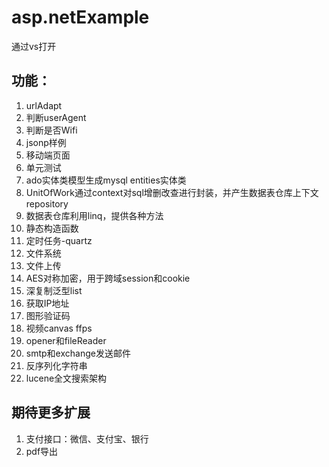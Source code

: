 # asp.netExample
通过vs打开

## 功能：
1. urlAdapt
2. 判断userAgent
3. 判断是否Wifi
4. jsonp样例
5. 移动端页面
6. 单元测试
7. ado实体类模型生成mysql entities实体类
8. UnitOfWork通过context对sql增删改查进行封装，并产生数据表仓库上下文repository
9. 数据表仓库利用linq，提供各种方法
10. 静态构造函数
11. 定时任务-quartz
12. 文件系统
13. 文件上传
14. AES对称加密，用于跨域session和cookie
15. 深复制泛型list
16. 获取IP地址
17. 图形验证码
18. 视频canvas ffps
19. opener和fileReader
20. smtp和exchange发送邮件
21. 反序列化字符串
22. lucene全文搜索架构

## 期待更多扩展
1. 支付接口：微信、支付宝、银行
2. pdf导出
